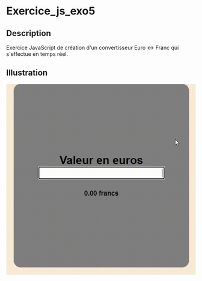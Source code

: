 # Exercice_js_exo5
## Description
Exercice JavaScript de création d'un convertisseur Euro <-> Franc qui s'effectue en temps réel.

## Illustration
<p align="center">
  <img src="https://github.com/David-SDA/Exercice_js_exo5/blob/master/assets/figure.gif" alt="Illustration du fonctionnement du site">
</p>
